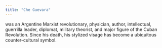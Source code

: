 ```yaml
---
title: "Che Guevara"
---
```

was an Argentine Marxist revolutionary, physician, author, intellectual, guerrilla leader, diplomat, military theorist, and major figure of the Cuban Revolution. Since his death, his stylized visage has become a ubiquitous counter-cultural symbol.

